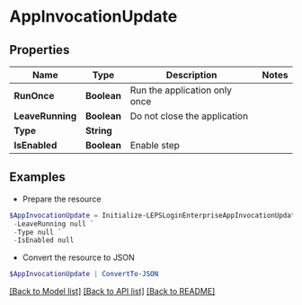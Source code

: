 # AppInvocationUpdate
## Properties

Name | Type | Description | Notes
------------ | ------------- | ------------- | -------------
**RunOnce** | **Boolean** | Run the application only once | 
**LeaveRunning** | **Boolean** | Do not close the application | 
**Type** | **String** |  | 
**IsEnabled** | **Boolean** | Enable step | 

## Examples

- Prepare the resource
```powershell
$AppInvocationUpdate = Initialize-LEPSLoginEnterpriseAppInvocationUpdate  -RunOnce null `
 -LeaveRunning null `
 -Type null `
 -IsEnabled null
```

- Convert the resource to JSON
```powershell
$AppInvocationUpdate | ConvertTo-JSON
```

[[Back to Model list]](../README.md#documentation-for-models) [[Back to API list]](../README.md#documentation-for-api-endpoints) [[Back to README]](../README.md)

